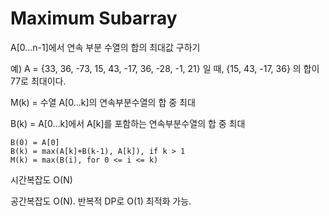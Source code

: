 # Maximum Subarray

A[0...n-1]에서 연속 부분 수열의 합의 최대값 구하기

예) A = {33, 36, -73, 15, 43, -17, 36, -28, -1, 21} 일 때, {15, 43, -17, 36} 의 합이 77로 최대이다.

M(k) = 수열 A[0...k]의 연속부분수열의 합 중 최대

B(k) = A[0...k]에서 A[k]를 포함하는 연속부분수열의 합 중 최대

```
B(0) = A[0]
B(k) = max(A[k]+B(k-1), A[k]), if k > 1
M(k) = max(B(i), for 0 <= i <= k)
```

시간복잡도 O(N)

공간복잡도 O(N). 반복적 DP로 O(1) 최적화 가능.
